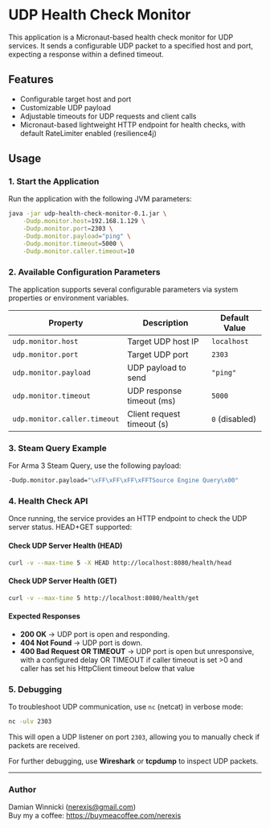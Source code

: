 # UDP Health Check Monitor

This application is a Micronaut-based health check monitor for UDP services. It sends a configurable UDP packet to a specified host and port, expecting a response within a defined timeout.

## Features
- Configurable target host and port
- Customizable UDP payload
- Adjustable timeouts for UDP requests and client calls
- Micronaut-based lightweight HTTP endpoint for health checks, with default RateLimiter enabled (resilience4j)

## Usage

### **1. Start the Application**
Run the application with the following JVM parameters:

```sh
java -jar udp-health-check-monitor-0.1.jar \
    -Dudp.monitor.host=192.168.1.129 \
    -Dudp.monitor.port=2303 \
    -Dudp.monitor.payload="ping" \
    -Dudp.monitor.timeout=5000 \
    -Dudp.monitor.caller.timeout=10
```

### **2. Available Configuration Parameters**
The application supports several configurable parameters via system properties or environment variables.

| Property                          | Description                                 | Default Value |
|------------------------------------|---------------------------------------------|--------------|
| `udp.monitor.host`                | Target UDP host IP                          | `localhost`  |
| `udp.monitor.port`                | Target UDP port                             | `2303`       |
| `udp.monitor.payload`             | UDP payload to send                         | `"ping"`     |
| `udp.monitor.timeout`             | UDP response timeout (ms)                   | `5000`       |
| `udp.monitor.caller.timeout`      | Client request timeout (s)                  | `0` (disabled) |

### **3. Steam Query Example**
For Arma 3 Steam Query, use the following payload:

```sh
-Dudp.monitor.payload="\xFF\xFF\xFF\xFFTSource Engine Query\x00"
```

### **4. Health Check API**
Once running, the service provides an HTTP endpoint to check the UDP server status. HEAD+GET supported:

#### **Check UDP Server Health (HEAD)**
```sh
curl -v --max-time 5 -X HEAD http://localhost:8080/health/head
```

#### **Check UDP Server Health (GET)**
```sh
curl -v --max-time 5 http://localhost:8080/health/get
```

#### **Expected Responses**
- **200 OK** → UDP port is open and responding.
- **404 Not Found** → UDP port is down.
- **400 Bad Request OR TIMEOUT** → UDP port is open but unresponsive, with a configured delay OR TIMEOUT if caller timeout is set >0 and caller has set his HttpClient timeout below that value

### **5. Debugging**
To troubleshoot UDP communication, use `nc` (netcat) in verbose mode:

```sh
nc -ulv 2303
```
This will open a UDP listener on port `2303`, allowing you to manually check if packets are received.

For further debugging, use **Wireshark** or **tcpdump** to inspect UDP packets.

---

### Author
Damian Winnicki (nerexis@gmail.com)\
Buy my a coffee: 
https://buymeacoffee.com/nerexis
